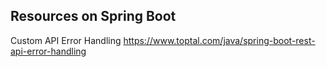 ## Resources on Spring Boot

Custom API Error Handling https://www.toptal.com/java/spring-boot-rest-api-error-handling
